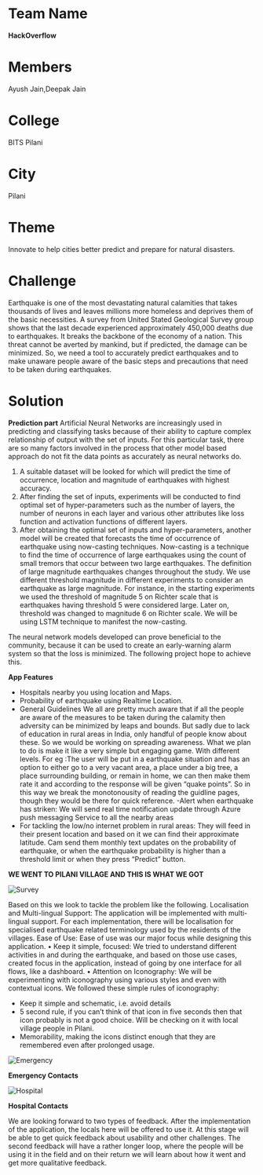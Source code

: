 # Team Name
**HackOverflow**

# Members
Ayush Jain,Deepak Jain

# College
BITS Pilani

# City
Pilani

# Theme
Innovate to help cities better predict and prepare for natural disasters.

# Challenge
Earthquake is one of the most devastating natural calamities that takes thousands of lives and leaves millions more homeless and deprives them of the basic necessities. A survey from United Stated Geological Survey group shows that the last decade experienced approximately 450,000 deaths due to earthquakes. It breaks the backbone of the economy of a nation. This threat cannot be averted by mankind, but if predicted, the damage can be minimized. So, we need a tool to accurately predict earthquakes and to make unaware people aware of the basic steps and precautions that need to be taken during earthquakes.

# Solution
**Prediction part**
Artificial Neural Networks are increasingly used in predicting and classifying tasks because of their ability to capture complex relationship of output with the set of inputs. For this particular task, there are so many factors involved in the process that other model based approach do not fit the data points as accurately as neural networks do.

1. A suitable dataset will be looked for which will predict the time of occurrence, location and magnitude of earthquakes with highest accuracy. 
2. After finding the set of inputs, experiments will be conducted to find optimal set of hyper-parameters such as the number of layers, the number of neurons in each layer and various other attributes like loss function and activation functions of different layers. 
3. After obtaining the optimal set of inputs and hyper-parameters, another model will be created that forecasts the time of occurrence of earthquake using now-casting techniques. Now-casting is a technique to find the time of occurrence of large earthquakes using the count of small tremors that occur between two large earthquakes. The definition of large magnitude earthquakes changes throughout the study. We use different threshold magnitude in different experiments to consider an earthquake as large magnitude. For instance, in the starting experiments we used the threshold of magnitude 5 on Richter scale that is earthquakes having threshold 5 were considered large. Later on, threshold was changed to magnitude 6 on Richter scale. 
We will be using LSTM technique to manifest the now-casting.

The neural network models developed can prove beneficial to the community, because it can be used to create an early-warning alarm system so that the loss is minimized. The following project hope to achieve this.


**App Features**
- Hospitals nearby you using location and Maps.
- Probability of earthquake using Realtime Location.
- General Guidelines
We all are pretty much aware that if all the people are aware of the measures to be taken during the calamity then adversity can be minimized by leaps and bounds. But sadly due to lack of education  in rural areas in India, only handful of people know about these. So we would be working on spreading awareness. What we plan to do is make it like a very simple but engaging game. With different levels. For eg :The user will be put in a earthquake situation and has an option to either go to a very vacant area, a place under a big tree, a place surrounding building,  or remain in home, we can then make them rate it and according to the response will be given “quake points”. So in this way we break the monotonousity of reading the guidline pages, though they would be there for quick reference.
-Alert when earthquake has striken: We will send real time notification update through Azure push messaging Service to all the nearby areas 
- For tackling the low/no internet problem in rural areas:
They will feed in their present location and based on it we can find their approximate latitude. Cam send them monthly text updates on the probability of earthquake, or when the earthquake probability is higher than a threshold limit or when they press “Predict” button. 













**WE WENT TO PILANI VILLAGE AND THIS IS WHAT WE GOT**


![Survey](../master/Images/Survey.jpg)

 
Based on this we look to tackle the problem like the following.
Localisation and Multi-lingual Support:
The application will be implemented with multi-lingual support. For each implementation, there will be localisation for specialised earthquake related terminology used by the residents of the villages. 
Ease of Use:
Ease of use was our major focus while designing this application.
•	Keep it simple, focused: We tried to understand different activities in and during the earthquake, and based on those use cases, created focus in the application, instead of going by one interface for all flows, like a dashboard.
•	Attention on Iconography: We will be experimenting with iconography using various styles and even with contextual icons. 
We followed these simple rules of iconography: 
- Keep it simple and schematic, i.e. avoid details
- 5 second rule, if you can’t think of that icon in five seconds then that icon probably is not a good choice. Will be checking on it with local village people in Pilani.
- Memorability, making the icons distinct enough that they are remembered even after prolonged usage.
  

![Emergency](../master/Images/emergency.jpg)

**Emergency Contacts**


![Hospital](../master/Images/hospital.jpg)

**Hospital Contacts**


We are looking forward to two types of feedback. After the implementation of the application, the locals here will be offered to use it. At this stage will be able to get quick feedback about usability and other challenges.
The second feedback will have a rather longer loop, where the people will be using it in the field and on their return we will learn about how it went and get more qualitative feedback. 



